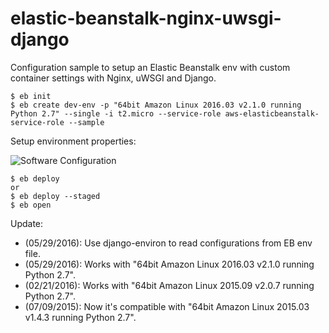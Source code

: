 elastic-beanstalk-nginx-uwsgi-django
====================================

Configuration sample to setup an Elastic Beanstalk env with custom container settings with Nginx, uWSGI and Django.


```
$ eb init
$ eb create dev-env -p "64bit Amazon Linux 2016.03 v2.1.0 running Python 2.7" --single -i t2.micro --service-role aws-elasticbeanstalk-service-role --sample 
```

Setup environment properties:

![Software Configuration](https://raw.githubusercontent.com/wolfg1969/elastic-beanstalk-nginx-uwsgi-django/feature/use_eb_env_file/static/images/Software%20Configuration.png)

```
$ eb deploy
or 
$ eb deploy --staged
$ eb open
```

Update:
* (05/29/2016): Use django-environ to read configurations from EB env file.
* (05/29/2016): Works with "64bit Amazon Linux 2016.03 v2.1.0 running Python 2.7".
* (02/21/2016): Works with "64bit Amazon Linux 2015.09 v2.0.7 running Python 2.7".
* (07/09/2015): Now it's compatible with "64bit Amazon Linux 2015.03 v1.4.3 running Python 2.7".

